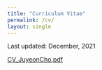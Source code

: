 ```yaml
---
title: "Curriculum Vitae"
permalink: /cv/
layout: single
---
```


Last updated: December, 2021

[CV_JuyeonCho.pdf](https://github.com/juyeoncho/juyeoncho.github.io/files/7930559/CV_JuyeonCho.pdf)
